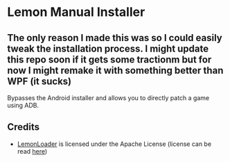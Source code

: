 # Lemon Manual Installer

## **The only reason I made this was so I could easily tweak the installation process. I might update this repo soon if it gets some tractionm but for now I might remake it with something better than WPF (it sucks)**

Bypasses the Android installer and allows you to directly patch a game using ADB.

## Credits

* [LemonLoader](https://github.com/LemonLoader/MelonLoader) is licensed under the Apache License (license can be read [here](https://github.com/LemonLoader/MelonLoader/blob/lemon/LICENSE.md))
